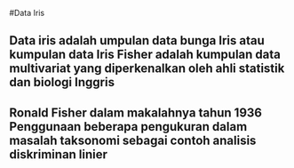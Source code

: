 #Data Iris 

## Data iris adalah umpulan data bunga Iris atau kumpulan data Iris Fisher adalah kumpulan data multivariat yang diperkenalkan oleh ahli statistik dan biologi Inggris 
## Ronald Fisher dalam makalahnya tahun 1936 Penggunaan beberapa pengukuran dalam masalah taksonomi sebagai contoh analisis diskriminan linier
